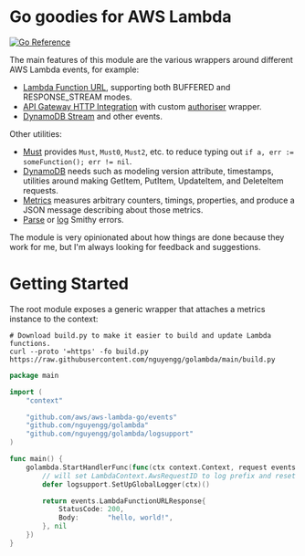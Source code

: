 # Go goodies for AWS Lambda

[![Go Reference](https://pkg.go.dev/badge/github.com/nguyengg/golambda.svg)](https://pkg.go.dev/github.com/nguyengg/golambda)

The main features of this module are the various wrappers around different AWS Lambda events, for example:
* [Lambda Function URL](https://pkg.go.dev/github.com/nguyengg/golambda/lambdafunctionurl), supporting both BUFFERED and RESPONSE_STREAM modes.
* [API Gateway HTTP Integration](https://pkg.go.dev/github.com/nguyengg/golambda/apigatewayhttpapi) with 
custom [authoriser](https://pkg.go.dev/github.com/nguyengg/golambda/apigatewayhttpapi/auth) wrapper.
* [DynamoDB Stream](https://pkg.go.dev/github.com/nguyengg/golambda/dynamodbevent) and other events.

Other utilities:
* [Must](https://pkg.go.dev/github.com/nguyengg/golambda/must#section-readme) provides `Must`, `Must0`, `Must2`, etc. to
reduce typing out `if a, err := someFunction(); err != nil`.
* [DynamoDB](https://pkg.go.dev/github.com/nguyengg/golambda/ddb) needs such as modeling version attribute, timestamps, utilities around making GetItem,
PutItem, UpdateItem, and DeleteItem requests.
* [Metrics](https://pkg.go.dev/github.com/nguyengg/golambda/metrics) measures arbitrary counters, timings, properties, and produce a JSON message describing
about those metrics.
* [Parse](https://pkg.go.dev/github.com/nguyengg/golambda/smithyerrors) or [log](https://pkg.go.dev/github.com/nguyengg/golambda/logerror) Smithy errors.

The module is very opinionated about how things are done because they work for me, but I'm always looking for feedback
and suggestions.

# Getting Started
The root module exposes a generic wrapper that attaches a metrics instance to the context:
```shell
# Download build.py to make it easier to build and update Lambda functions.
curl --proto '=https' -fo build.py https://raw.githubusercontent.com/nguyengg/golambda/main/build.py
```

```go
package main

import (
	"context"

	"github.com/aws/aws-lambda-go/events"
	"github.com/nguyengg/golambda"
	"github.com/nguyengg/golambda/logsupport"
)

func main() {
	golambda.StartHandlerFunc(func(ctx context.Context, request events.LambdaFunctionURLRequest) (events.LambdaFunctionURLResponse, error) {
		// will set LambdaContext.AwsRequestID to log prefix and reset upon completion.
		defer logsupport.SetUpGlobalLogger(ctx)()

		return events.LambdaFunctionURLResponse{
			StatusCode: 200,
			Body:       "hello, world!",
		}, nil
	})
}
```
